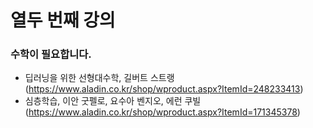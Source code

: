 # 열두 번째 강의


### 수학이 필요합니다.
* 딥러닝을 위한 선형대수학, 길버트 스트랭 (https://www.aladin.co.kr/shop/wproduct.aspx?ItemId=248233413)
* 심층학습, 이안 굿펠로, 요수아 벤지오, 에런 쿠빌 (https://www.aladin.co.kr/shop/wproduct.aspx?ItemId=171345378)

